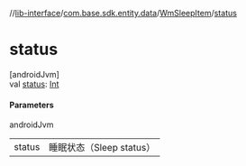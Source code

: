 //[lib-interface](../../../index.md)/[com.base.sdk.entity.data](../index.md)/[WmSleepItem](index.md)/[status](status.md)

# status

[androidJvm]\
val [status](status.md): [Int](https://kotlinlang.org/api/latest/jvm/stdlib/kotlin/-int/index.html)

#### Parameters

androidJvm

| | |
|---|---|
| status | 睡眠状态（Sleep status） |
